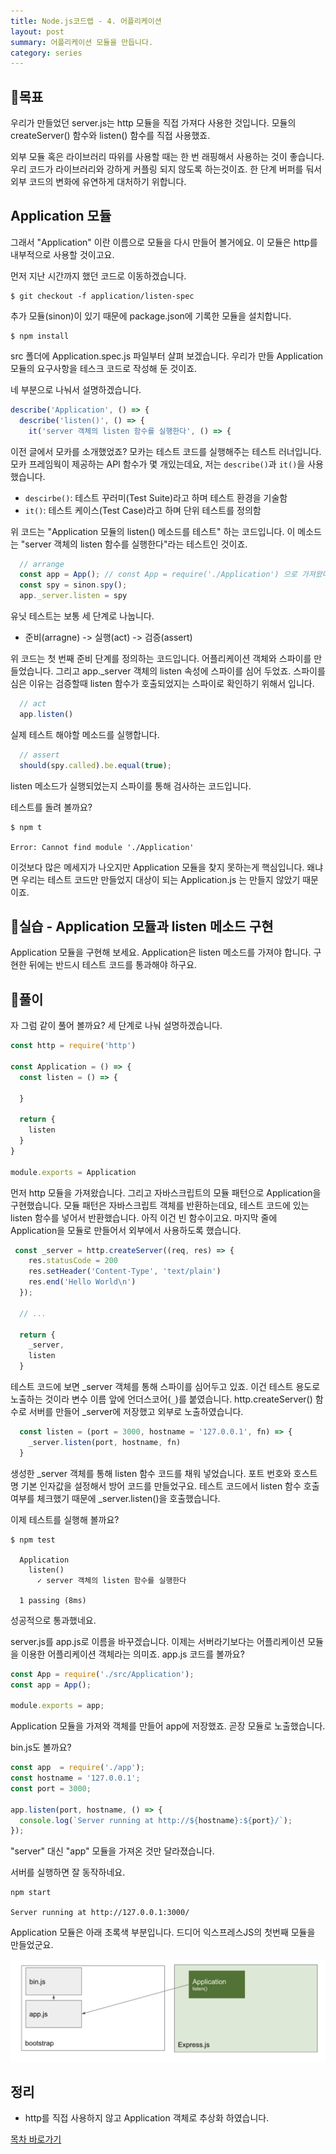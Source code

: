 ```yaml
---
title: Node.js코드랩 - 4. 어플리케이션
layout: post
summary: 어플리케이션 모듈을 만듭니다.
category: series
---
```


## 🌳목표 

우리가 만들었던 server.js는 http 모듈을 직접 가져다 사용한 것입니다. 
모듈의 createServer() 함수와 listen() 함수를 직접 사용했죠. 

외부 모듈 혹은 라이브러리 따위를 사용할 때는 한 번 래핑해서 사용하는 것이 좋습니다.
우리 코드가 라이브러리와 강하게 커플링 되지 않도록 하는것이죠. 
한 단계 버퍼를 둬서 외부 코드의 변화에 유연하게 대처하기 위합니다.

## Application 모듈 

그래서 "Application" 이란 이름으로 모듈을 다시 만들어 볼거에요. 
이 모듈은 http를 내부적으로 사용할 것이고요. 

먼저 지난 시간까지 했던 코드로 이동하겠습니다.

```
$ git checkout -f application/listen-spec
```

추가 모듈(sinon)이 있기 때문에 package.json에 기록한 모듈을 설치합니다.

```
$ npm install
```

src 폴더에 Application.spec.js 파일부터 살펴 보겠습니다. 
우리가 만들 Application 모듈의 요구사항을 테스크 코드로 작성해 둔 것이죠. 

네 부분으로 나눠서 설명하겠습니다.

```js
describe('Application', () => { 
  describe('listen()', () => { 
    it('server 객체의 listen 함수를 실행한다', () => { 
```

이전 글에서 모카를 소개했었죠? 모카는 테스트 코드를 실행해주는 테스트 러너입니다.
모카 프레임웍이 제공하는 API 함수가 몇 개있는데요, 저는 `describe()`과 `it()`을 사용했습니다.

- `descirbe()`: 테스트 꾸러미(Test Suite)라고 하며 테스트 환경을 기술함
- `it()`: 테스트 케이스(Test Case)라고 하며 단위 테스트를 정의함 

위 코드는 "Application 모듈의 listen() 메소드를 테스트" 하는 코드입니다.
이 메소드는 "server 객체의 listen 함수를 실행한다"라는 테스트인 것이죠. 

```js
  // arrange
  const app = App(); // const App = require('./Application') 으로 가져왔다고 가정
  const spy = sinon.spy();
  app._server.listen = spy
```
유닛 테스트는 보통 세 단계로 나눕니다. 
- 준비(arragne) -> 실행(act) -> 검증(assert)

위 코드는 첫 번째 준비 단계를 정의하는 코드입니다. 
어플리케이션 객체와 스파이를 만들었습니다. 그리고 app._server 객체의 listen 속성에 스파이를 심어 두었죠.
스파이를 심은 이유는 검증할때 listen 함수가 호출되었지는 스파이로 확인하기 위해서 입니다.

```js
  // act 
  app.listen()
```

실제 테스트 해야할 메소드를 실행합니다.

```js
  // assert
  should(spy.called).be.equal(true);
```

listen 메소드가 실행되었는지 스파이를 통해 검사하는 코드입니다.

테스트를 돌려 볼까요? 

```
$ npm t

Error: Cannot find module './Application'
```

이것보다 많은 메세지가 나오지만 Application 모듈을 찾지 못하는게 핵심입니다.
왜냐면 우리는 테스트 코드만 만들었지 대상이 되는 Application.js 는 만들지 않았기 때문이죠.

## 🐤실습 - Application 모듈과 listen 메소드 구현 

Application 모듈을 구현해 보세요. Application은 listen 메소드를 가져야 합니다. 
구현한 뒤에는 반드시 테스트 코드를 통과해야 하구요. 

## 🐤풀이

자 그럼 같이 풀어 볼까요? 세 단계로 나눠 설명하겠습니다.

```js
const http = require('http')

const Application = () => {
  const listen = () => {

  }
  
  return {
    listen
  }
}

module.exports = Application
```

먼저 http 모듈을 가져왔습니다.
그리고 자바스크립트의 모듈 패턴으로 Application을 구현했습니다. 
모듈 패턴은 자바스크립트 객체를 반환하는데요, 
테스트 코드에 있는 listen 함수를 넣어서 반환했습니다. 아직 이건 빈 함수이고요.
마지막 줄에 Application을 모듈로 만들어서 외부에서 사용하도록 했습니다.

```js
 const _server = http.createServer((req, res) => {
    res.statusCode = 200
    res.setHeader('Content-Type', 'text/plain')
    res.end('Hello World\n')
  });

  // ...

  return {
    _server,
    listen
  }
```

테스트 코드에 보면 _server 객체를 통해 스파이를 심어두고 있죠. 
이건 테스트 용도로 노출하는 것이라 변수 이름 앞에 언더스코어(`_`)를 붙였습니다.
http.createServer() 함수로 서버를 만들어 _server에 저장했고 외부로 노출하였습니다.


```js
  const listen = (port = 3000, hostname = '127.0.0.1', fn) => {
    _server.listen(port, hostname, fn)
  }
```

생성한 _server 객체를 통해 listen 함수 코드를 채워 넣었습니다.
포트 번호와 호스트명 기본 인자값을 설정해서 방어 코드를 만들었구요.
테스트 코드에서 listen 함수 호출여부를 체크했기 때문에 _server.listen()을 호출했습니다.

이제 테스트를 실행해 볼까요?

```
$ npm test

  Application
    listen()
      ✓ server 객체의 listen 함수를 실행한다

  1 passing (8ms)
```

성공적으로 통과했네요.

server.js를 app.js로 이름을 바꾸겠습니다. 
이제는 서버라기보다는 어플리케이션 모듈을 이용한 어플리케이션 객체라는 의미죠. 
app.js 코드를 볼까요? 

```js
const App = require('./src/Application');
const app = App();

module.exports = app;
```

Application 모듈을 가져와 객체를 만들어 app에 저장했죠. 곧장 모듈로 노출했습니다.

bin.js도 볼까요? 

```js
const app  = require('./app');
const hostname = '127.0.0.1';
const port = 3000;

app.listen(port, hostname, () => {
  console.log(`Server running at http://${hostname}:${port}/`);
});
```

"server" 대신 "app" 모듈을 가져온 것만 달라졌습니다. 

서버를 실행하면 잘 동작하네요.

```
npm start

Server running at http://127.0.0.1:3000/
```

Application 모듈은 아래 초록색 부분입니다.
드디어 익스프레스JS의 첫번째 모듈을 만들었군요.

![](/assets/imgs/2018/12/04/struct.png)

## 정리 

* http를 직접 사용하지 않고 Application 객체로 추상화 하였습니다.


[목차 바로가기](/series/2018/12/01/node-web-0_index.html)